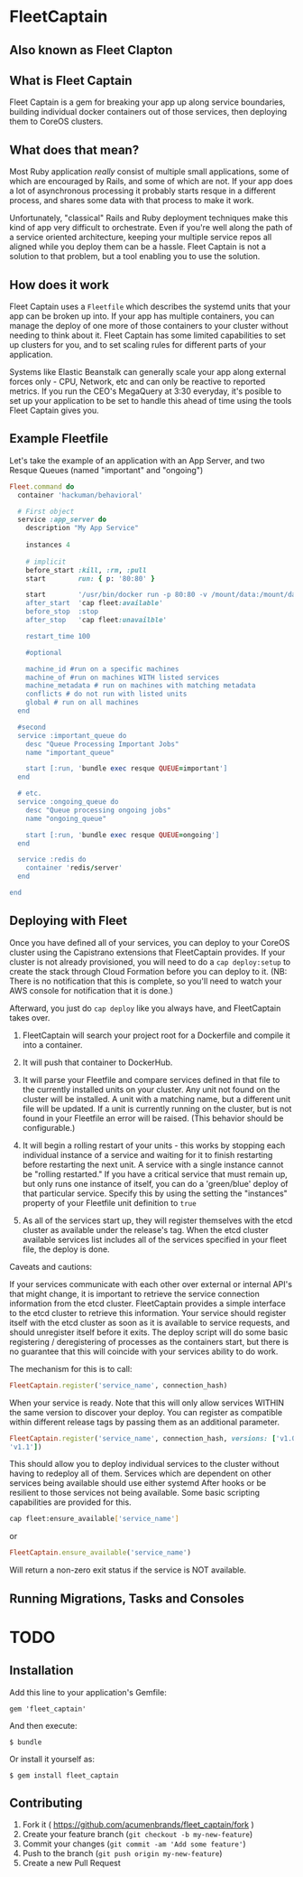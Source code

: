 # FleetCaptain
## Also known as Fleet Clapton

## What is Fleet Captain

Fleet Captain is a gem for breaking your app up along service boundaries,
building individual docker containers out of those services, then deploying them
to CoreOS clusters.

## What does that mean?

Most Ruby application _really_ consist of multiple small applications, some of
which are encouraged by Rails, and some of which are not.  If your app does a lot
of asynchronous processing it probably starts resque in a different process, and
shares some data with that process to make it work.

Unfortunately, "classical" Rails and Ruby deployment techniques make this kind
of app very difficult to orchestrate.  Even if you're well along the path of a
service oriented architecture, keeping your multiple service repos all aligned
while you deploy them can be a hassle.  Fleet Captain is not a solution to that
problem, but a tool enabling you to use the solution.

## How does it work

Fleet Captain uses a `Fleetfile` which describes the systemd units that your
app can be broken up into.  If your app has multiple containers, you can manage
the deploy of one more of those containers to your cluster without needing to
think about it.  Fleet Captain has some limited capabilities to set up clusters
for you, and to set scaling rules for different parts of your application.

Systems like Elastic Beanstalk can generally scale your app along external
forces only - CPU, Network, etc and can only be reactive to reported metrics. If
you run the CEO's MegaQuery at 3:30 everyday, it's posible to set up your
application to be set to handle this ahead of time using the tools Fleet Captain
gives you.

## Example Fleetfile

Let's take the example of an application with an App Server, and
two Resque Queues (named "important" and "ongoing")

```ruby
Fleet.command do
  container 'hackuman/behavioral'

  # First object
  service :app_server do
    description "My App Service"
    
    instances 4 
    
    # implicit
    before_start :kill, :rm, :pull
    start        run: { p: '80:80' }

    start        '/usr/bin/docker run -p 80:80 -v /mount/data:/mount/data --name whatever container
    after_start  'cap fleet:available'
    before_stop  :stop
    after_stop   'cap fleet:unavailble'

    restart_time 100

    #optional

    machine_id #run on a specific machines
    machine_of #run on machines WITH listed services
    machine_metadata # run on machines with matching metadata
    conflicts # do not run with listed units
    global # run on all machines
  end

  #second
  service :important_queue do
    desc "Queue Processing Important Jobs"
    name "important_queue"

    start [:run, 'bundle exec resque QUEUE=important']
  end

  # etc.
  service :ongoing_queue do
    desc "Queue processing ongoing jobs"
    name "ongoing_queue"

    start [:run, 'bundle exec resque QUEUE=ongoing']
  end

  service :redis do
    container 'redis/server'
  end

end
```

## Deploying with Fleet

Once you have defined all of your services, you can deploy to your CoreOS
cluster using the Capistrano extensions that FleetCaptain provides.  If your
cluster is not already provisioned, you will need to do a `cap deploy:setup` to
create the stack through Cloud Formation before you can deploy to it. (NB: There
is no notification that this is complete, so you'll need to watch your AWS
console for notification that it is done.)

Afterward, you just do `cap deploy` like you always have, and FleetCaptain takes
over.

1) FleetCaptain will search your project root for a Dockerfile and compile it
into a container.

2) It will push that container to DockerHub.

3) It will parse your Fleetfile and compare services defined in that file to the
currently installed units on your cluster.  Any unit not found on the cluster
will be installed. A unit with a matching name, but a different unit file will
be updated.  If a unit is currently running on the cluster, but is not found in
your Fleetfile an error will be raised. (This behavior should be configurable.)

4) It will begin a rolling restart of your units - this works by stopping each
individual instance of a service and waiting for it to finish restarting before
restarting the next unit.  A service with a single instance cannot be "rolling
restarted." If you have a critical service that must remain up, but only runs
one instance of itself, you can do a 'green/blue' deploy of that particular
service. Specify this by using the setting the "instances" property of your
Fleetfile unit definition to `true`

5) As all of the services start up, they will register themselves with the etcd
cluster as available under the release's tag.  When the etcd cluster available
services list includes all of the services specified in your fleet file, the
deploy is done.

Caveats and cautions:

If your services communicate with each other over external or internal API's
that might change, it is important to retrieve the service connection
information from the etcd cluster.  FleetCaptain provides a simple interface to
the etcd cluster to retrieve this information.  Your service should register
itself with the etcd cluster as soon as it is available to service requests, and
should unregister itself before it exits.  The deploy script will do some basic
registering / deregistering of processes as the containers start, but there is
no guarantee that this will coincide with your services ability to do work.

The mechanism for this is to call:

```ruby
FleetCaptain.register('service_name', connection_hash) 
```

When your service is ready. Note that this will only allow services WITHIN the
same version to discover your deploy. You can register as compatible within
different release tags by passing them as an additional parameter.

```ruby
FleetCaptain.register('service_name', connection_hash, versions: ['v1.01',
'v1.1'])
```

This should allow you to deploy individual services to the cluster without
having to redeploy all of them.  Services which are dependent on other services
being available should use either systemd After hooks or be resilient to those
services not being available.  Some basic scripting capabilities are provided
for this.

```sh
cap fleet:ensure_available['service_name']
```

or

```ruby
FleetCaptain.ensure_available('service_name')
```

Will return a non-zero exit status if the service is NOT available.

## Running Migrations, Tasks and Consoles

# TODO

## Installation

Add this line to your application's Gemfile:

    gem 'fleet_captain'

And then execute:

    $ bundle

Or install it yourself as:

    $ gem install fleet_captain

## Contributing

1. Fork it ( https://github.com/acumenbrands/fleet_captain/fork )
2. Create your feature branch (`git checkout -b my-new-feature`)
3. Commit your changes (`git commit -am 'Add some feature'`)
4. Push to the branch (`git push origin my-new-feature`)
5. Create a new Pull Request
